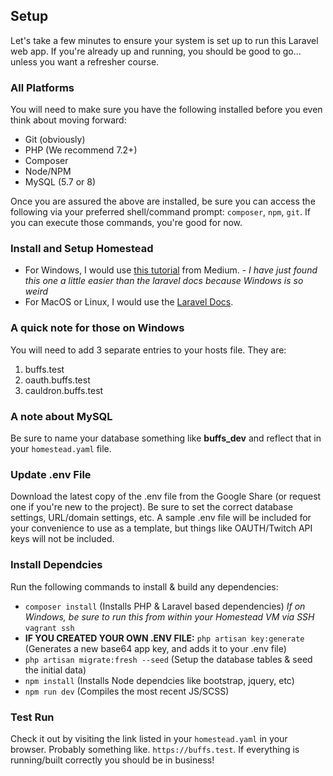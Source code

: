 ## Setup

Let's take a few minutes to ensure your system is set up to run this Laravel web app. If you're already up and running, you should be good to go... unless you want a refresher course.

### All Platforms

You will need to make sure you have the following installed before you even think about moving forward:
- Git (obviously)
- PHP (We recommend 7.2+)
- Composer
- Node/NPM
- MySQL (5.7 or 8)

Once you are assured the above are installed, be sure you can access the following via your preferred shell/command prompt: `composer`, `npm`, `git`. If you can execute those commands, you're good for now.

### Install and Setup Homestead

* For Windows, I would use [this tutorial](https://medium.com/@eaimanshoshi/i-am-going-to-write-down-step-by-step-procedure-to-setup-homestead-for-laravel-5-2-17491a423aa "Installing Homestead on Windows 10") from Medium. - *I have just found this one a little easier than the laravel docs because Windows is so weird*
* For MacOS or Linux, I would use the [Laravel Docs](https://laravel.com/docs/5.8/homestead#installation-and-setup "macOS and Linux Installation").

### A quick note for those on Windows

You will need to add 3 separate entries to your hosts file. They are:

1. buffs.test
2. oauth.buffs.test
3. cauldron.buffs.test

### A note about MySQL

Be sure to name your database something like **buffs_dev** and reflect that in your `homestead.yaml` file.

### Update .env File

Download the latest copy of the .env file from the Google Share (or request one if you're new to the project). Be sure to set the correct database settings, URL/domain settings, etc. A sample .env file will be included for your convenience to use as a template, but things like OAUTH/Twitch API keys will not be included.

### Install Dependcies

Run the following commands to install & build any dependencies:
- `composer install` (Installs PHP & Laravel based dependencies) *If on Windows, be sure to run this from within your Homestead VM via SSH* `vagrant ssh`
- **IF YOU CREATED YOUR OWN .ENV FILE:** `php artisan key:generate` (Generates a new base64 app key, and adds it to your .env file)
- `php artisan migrate:fresh --seed` (Setup the database tables & seed the initial data)
- `npm install` (Installs Node dependcies like bootstrap, jquery, etc)
- `npm run dev` (Compiles the most recent JS/SCSS)

### Test Run

Check it out by visiting the link listed in your `homestead.yaml` in your browser. Probably something like. `https://buffs.test`. If everything is running/built correctly you should be in business!